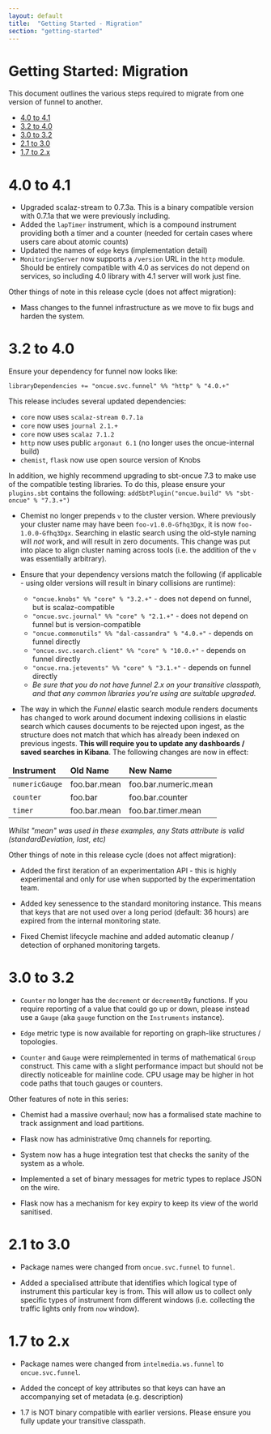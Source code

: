```yaml
---
layout: default
title:  "Getting Started - Migration"
section: "getting-started"
---
```


# Getting Started: Migration

This document outlines the various steps required to migrate from one version of funnel to another.

* [4.0 to 4.1](#40to41)
* [3.2 to 4.0](#32to40)
* [3.0 to 3.2](#30to32)
* [2.1 to 3.0](#21to30)
* [1.7 to 2.x](#17to20)

<a name="40to41"></a>

# 4.0 to 4.1

* Upgraded scalaz-stream to 0.7.3a. This is a binary compatible version with 0.7.1a that we were previously including. 
* Added the `lapTimer` instrument, which is a compound instrument providing both a timer and a counter (needed for certain cases where users care about atomic counts)
* Updated the names of `edge` keys (implementation detail)
* `MonitoringServer` now supports a `/version` URL in the `http` module. Should be entirely compatible with 4.0 as services do not depend on services, so including 4.0 library with 4.1 server will work just fine.

Other things of note in this release cycle (does not affect migration):

* Mass changes to the funnel infrastructure as we move to fix bugs and harden the system.

<a name="32to40"></a>

# 3.2 to 4.0

Ensure your dependency for funnel now looks like:

```
libraryDependencies += "oncue.svc.funnel" %% "http" % "4.0.+" 
```

This release includes several updated dependencies:

* `core` now uses `scalaz-stream 0.7.1a`
* `core` now uses `journal 2.1.+`
* `core` now uses `scalaz 7.1.2`
* `http` now uses public `argonaut 6.1` (no longer uses the oncue-internal build)
* `chemist`, `flask` now use open source version of Knobs

In addition, we highly recommend upgrading to sbt-oncue 7.3 to make use of the compatible testing libraries. To do this, please ensure your `plugins.sbt` contains the following: `addSbtPlugin("oncue.build" %% "sbt-oncue" % "7.3.+")`

* Chemist no longer prepends `v` to the cluster version. Where previously your cluster name may have been `foo-v1.0.0-Gfhq3Dgx`, it is now `foo-1.0.0-Gfhq3Dgx`. Searching in elastic search using the old-style naming will *not* work, and will result in zero documents. This change was put into place to align cluster naming across tools (i.e. the addition of the `v` was essentially arbitrary).

* Ensure that your dependency versions match the following (if applicable - using older versions will result in binary collisions are runtime):
	* `"oncue.knobs" %% "core" % "3.2.+"` - does not depend on funnel, but is scalaz-compatible
	* `"oncue.svc.journal" %% "core" % "2.1.+"` - does not depend on funnel but is version-compatible
	* `"oncue.commonutils" %% "dal-cassandra" % "4.0.+"` - depends on funnel directly
	* `"oncue.svc.search.client" %% "core" % "10.0.+"` - depends on funnel directly
	* `"oncue.rna.jetevents" %% "core" % "3.1.+"` - depends on funnel directly 
	* *Be sure that you do not have funnel 2.x on your transitive classpath, and that any common libraries you're using are suitable upgraded.*

* The way in which the *Funnel* elastic search module renders documents has changed to work around document indexing collisions in elastic search which causes documents to be rejected upon ingest, as the structure does not match that which has already been indexed on previous ingests. **This will require you to update any dashboards / saved searches in Kibana**. The following changes are now in effect:

<table>
  <thead>
    <td><strong>Instrument</strong></td>
    <td><strong>Old Name</strong></td>
    <td><strong>New Name</strong></td>
  </thead>
  <tr>
    <td><code>numericGauge</code></td>
    <td>foo.bar.mean</td>
    <td>foo.bar.numeric.mean</td>
  </tr>
  <tr>
    <td><code>counter</code></td>
    <td>foo.bar</td>
    <td>foo.bar.counter</td>
  </tr>
  <tr>
    <td><code>timer</code></td>
    <td>foo.bar.mean</td>
    <td>foo.bar.timer.mean</td>
  </tr>
</table>

*Whilst "mean" was used in these examples, any Stats attribute is valid (standardDeviation, last, etc)*

Other things of note in this release cycle (does not affect migration):

* Added the first iteration of an experimentation API - this is highly experimental and only for use when supported by the experimentation team.

* Added key senessence to the standard monitoring instance. This means that keys that are not used over a long period (default: 36 hours) are expired from the internal monitoring state.

* Fixed Chemist lifecycle machine and added automatic cleanup / detection of orphaned monitoring targets.


<a name="30to32"></a>

# 3.0 to 3.2

* `Counter` no longer has the `decrement` or `decrementBy` functions. If you require reporting of a value that could go up or down, please instead use a `Gauge` (aka `gauge` function on the `Instruments` instance).

* `Edge` metric type is now available for reporting on graph-like structures / topologies. 

* `Counter` and `Gauge` were reimplemented in terms of mathematical `Group` construct. This came with a slight performance impact but should not be directly noticeable for mainline code. CPU usage may be higher in hot code paths that touch gauges or counters.

Other features of note in this series:

* Chemist had a massive overhaul; now has a formalised state machine to track assignment and load partitions.

* Flask now has administrative 0mq channels for reporting.

* System now has a huge integration test that checks the sanity of the system as a whole.

* Implemented a set of binary messages for metric types to replace JSON on the wire.

* Flask now has a mechanism for key expiry to keep its view of the world sanitised. 

<a name="21to30"></a>

# 2.1 to 3.0

* Package names were changed from `oncue.svc.funnel` to `funnel`.

* Added a specialised attribute that identifies which logical type of instrument this particular key is from. This will allow us to collect only specific types of instrument from different windows (i.e. collecting the traffic lights only from `now` window).


<a name="17to20"></a>

# 1.7 to 2.x

* Package names were changed from `intelmedia.ws.funnel` to `oncue.svc.funnel`.

* Added the concept of key attributes so that keys can have an accompanying set of metadata (e.g. description)

* 1.7 is NOT binary compatible with earlier versions. Please ensure you fully update your transitive classpath.
